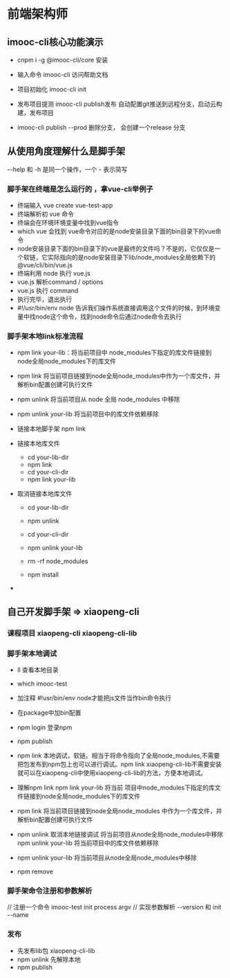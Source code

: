 # 前端架构师

## imooc-cli核心功能演示
- cnpm i -g @imooc-cli/core 安装

- 输入命令 imooc-cli 访问帮助文档

- 项目初始化 imooc-cli init

- 发布项目提测 imooc-cli publish发布  自动配置git推送到远程分支，启动云构建，发布项目 

- imooc-cli publish --prod 删除分支， 会创建一个release 分支 


## 从使用角度理解什么是脚手架

--help 和 -h 是同一个操作，一个 - 表示简写

### 脚手架在终端是怎么运行的 ，拿vue-cli举例子

- 终端输入 vue create vue-test-app
- 终端解析初 vue 命令
- 终端会在环境环境变量中找到vue指令 
- which vue 会找到 vue命令对应的是node安装目录下面的bin目录下的vue命令 
- node安装目录下面的bin目录下的vue是最终的文件吗？不是的，它仅仅是一个软链，它实际指向的是node安装目录下lib/node_modules全局依赖下的@vue/cli/bin/vue.js 
- 终端利用 node 执行 vue.js
- vue.js 解析command /  options
- vue.js 执行 command
- 执行完毕，退出执行
- #!/usr/bin/env node 告诉我们操作系统直接调用这个文件的时候，到环境变量中找node这个命令，找到node命令后通过node命令去执行

### 脚手架本地link标准流程

- npm link your-lib：将当前项目中 node_modules下指定的库文件链接到node全局node_modules下的库文件

- npm link 将当前项目链接到node全局node_modules中作为一个库文件，并解析bin配置创建可执行文件

- npm unlink 将当前项目从 node 全局 node_modules 中移除

- npm unlink your-lib 将当前项目中的库文件依赖移除

- 链接本地脚手架 npm link

- 链接本地库文件  

  - cd your-lib-dir  
  - npm link
  - cd your-cli-dir
  - npm link your-lib

- 取消链接本地库文件

  - cd your-lib-dir

  - npm unlink

  - cd your-cli-dir

  - npm unlink your-lib
  - rm -rf node_modules
  - npm install

- 

## 自己开发脚手架 =>  xiaopeng-cli

### 课程项目 xiaopeng-cli  xiaopeng-cli-lib

### 脚手架本地调试
- ll 查看本地目录
- which imooc-test

- 加注释  #!usr/bin/env node才能把js文件当作bin命令执行
- 在package中加bin配置
- npm login 登录npm
- npm publish
- npm link 本地调试，软链。相当于将命令指向了全局node_modules,不需要把包发布到npm包上也可以进行调试。npm link xiaopeng-cli-lib不需要安装就可以在xiaopeng-cli中使用xiaopeng-cli-lib的方法，方便本地调试。
- 理解npm link npm link your-lib 将当前 项目中node_modules下指定的库文件链接到node全局node_modules下的库文件
- npm link 将当前项目链接到node全局node_modules 中作为一个库文件，并解析bin配置创建可执行文件
- npm unlink 取消本地链接调试 将当前项目从node全局node_modules中移除  npm unlink your-lib 将当前项目中的库文件依赖移除
- npm unlink your-lib 将当前项目从node全局node_modules中移除
- npm remove


### 脚手架命令注册和参数解析

// 注册一个命令 imooc-test init  process argv
// 实现参数解析 --version 和 init --name

### 发布
- 先发布lib包 xiaopeng-cli-lib
- npm unlink 先解除本地
- npm publish 